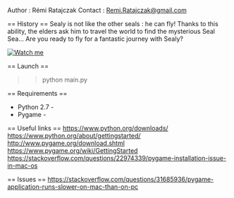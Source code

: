Author  : Rémi Ratajczak
Contact : Remi.Ratajczak@gmail.com

== History ==
Sealy is not like the other seals : he can fly! 
Thanks to this ability, the elders ask him to travel the world to find the mysterious Seal Sea...
Are you ready to fly for a fantastic journey with Sealy?


[![Watch me](https://img.youtube.com/vi/3ZQwRB19KwM/0.jpg)](https://www.youtube.com/watch?v=3ZQwRB19KwM)


== Launch ==
>> python main.py

== Requirements ==
- Python 2.7 -
- Pygame -

== Useful links ==
https://www.python.org/downloads/
https://www.python.org/about/gettingstarted/
http://www.pygame.org/download.shtml
https://www.pygame.org/wiki/GettingStarted
https://stackoverflow.com/questions/22974339/pygame-installation-issue-in-mac-os

== Issues ==
https://stackoverflow.com/questions/31685936/pygame-application-runs-slower-on-mac-than-on-pc
